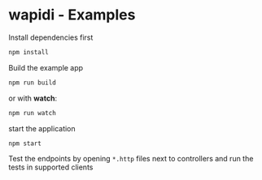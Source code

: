 # wapidi - Examples

Install dependencies first

```bash
npm install
```

Build the example app

```bash
npm run build
```

or with **watch**:

```bash
npm run watch
```

start the application

```bash
npm start
```

Test the endpoints by opening `*.http` files next to controllers and run the tests in supported clients
